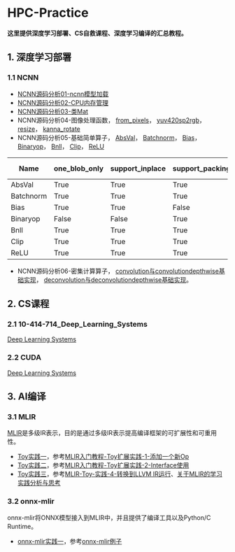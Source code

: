 # HPC-Practice

  **这里提供深度学习部署、CS自救课程、深度学习编译的汇总教程。**  

## 1. 深度学习部署

### 1.1 NCNN
- [NCNN源码分析01-ncnn模型加载](https://github.com/BillPengpeng/HPC-Practice/tree/master/deployment/ncnn/NCNN源码分析01-ncnn模型加载.md)
- [NCNN源码分析02-CPU内存管理](https://github.com/BillPengpeng/HPC-Practice/tree/master/deployment/ncnn/NCNN源码分析02-CPU内存管理.md)
- [NCNN源码分析03-类Mat](https://github.com/BillPengpeng/HPC-Practice/tree/master/deployment/ncnn/NCNN源码分析03-类Mat.md)
- NCNN源码分析04-图像处理函数，
[from_pixels](https://github.com/BillPengpeng/HPC-Practice/tree/master/deployment/ncnn/NCNN源码分析04-图像处理函数之from_pixels.md)，
[yuv420sp2rgb](https://github.com/BillPengpeng/HPC-Practice/tree/master/deployment/ncnn/NCNN源码分析04-图像处理函数之yuv420sp2rgb.md)，
[resize](https://github.com/BillPengpeng/HPC-Practice/tree/master/deployment/ncnn/NCNN源码分析04-图像处理函数之resize.md)，
[kanna_rotate](https://github.com/BillPengpeng/HPC-Practice/tree/master/deployment/ncnn/NCNN源码分析04-图像处理函数之kanna_rotate.md)
- NCNN源码分析05-基础简单算子，
[AbsVal](https://github.com/BillPengpeng/HPC-Practice/tree/master/deployment/ncnn/NCNN源码分析05-激活函数之absval算子.md)，
[Batchnorm](https://github.com/BillPengpeng/HPC-Practice/tree/master/deployment/ncnn/NCNN源码分析05-激活函数之bn算子.md)，
[Bias](https://github.com/BillPengpeng/HPC-Practice/tree/master/deployment/ncnn/NCNN源码分析05-激活函数之bias算子.md)，
[Binaryop](https://github.com/BillPengpeng/HPC-Practice/tree/master/deployment/ncnn/NCNN源码分析05-激活函数之binaryop算子.md)，
[Bnll](https://github.com/BillPengpeng/HPC-Practice/tree/master/deployment/ncnn/NCNN源码分析05-激活函数之bnll算子.md)，
[Clip](https://github.com/BillPengpeng/HPC-Practice/tree/master/deployment/ncnn/NCNN源码分析05-激活函数之clip算子.md)，
[ReLU](https://github.com/BillPengpeng/HPC-Practice/tree/master/deployment/ncnn/NCNN源码分析05-激活函数之relu算子.md)

| Name |  one_blob_only | support_inplace | support_packing | support_bf16_storage | int8 forward | 
| ---  |  --- | --- | --- | --- | --- |
| AbsVal       |     True      |      True       |      True     |      False      |      ?       |
| Batchnorm    |     True      |      True       |      True     |      True       |      ?       |
| Bias         |     True      |      True       |      False    |      False      |      ?       |
| Binaryop     |     False     |      False      |      True     |      True       |      ?       |
| Bnll         |     True      |      True       |      True     |      False      |      ?       |
| Clip         |     True      |      True       |      True     |      True       |      ?       |
| ReLU         |     True      |      True       |      True     |      True       |     True     |

- NCNN源码分析06-密集计算算子，
[convolution与convolutiondepthwise基础实现](https://github.com/BillPengpeng/HPC-Practice/tree/master/deployment/ncnn/NCNN源码分析06-convolution与convolutiondepthwise基础实现.md)，
[deconvolution与deconvolutiondepthwise基础实现](https://github.com/BillPengpeng/HPC-Practice/tree/master/deployment/ncnn/NCNN源码分析06-deconvolution与deconvolutiondepthwise基础实现.md)。

## 2. CS课程

### 2.1 10-414-714_Deep_Learning_Systems
[Deep Learning Systems](https://dlsyscourse.org/)

### 2.2 CUDA
[Deep Learning Systems](https://learn.nvidia.com/courses/course-detail?course_id=course-v1:DLI+C-AC-01+V1/)

## 3. AI编译

### 3.1 MLIR

[MLIR](https://mlir.llvm.org/getting_started/)是多级IR表示，目的是通过多级IR表示提高编译框架的可扩展性和可重用性。
- [Toy实践一](https://github.com/BillPengpeng/HPC-Practice/tree/master/ai-compiler/llvm-practice/toy/Ch2)，参考[MLIR入门教程-Toy扩展实践-1-添加一个新Op](https://zhuanlan.zhihu.com/p/441237921)
- [Toy实践二](https://github.com/BillPengpeng/HPC-Practice/tree/master/ai-compiler/llvm-practice/toy/Ch6)，参考[MLIR入门教程-Toy扩展实践-2-Interface使用](https://zhuanlan.zhihu.com/p/441471026?utm_id=0)
- [Toy实践三](https://github.com/BillPengpeng/HPC-Practice/tree/master/ai-compiler/llvm-practice/toy/Ch6)，参考[MLIR-Toy-实践-4-转换到LLVM IR运行](https://zhuanlan.zhihu.com/p/447202920)、[关于MLIR的学习实践分析与思考](https://zhuanlan.zhihu.com/p/599281935)

### 3.2 onnx-mlir
onnx-mlir将ONNX模型接入到MLIR中，并且提供了编译工具以及Python/C Runtime。
- [onnx-mlir实践一](https://github.com/BillPengpeng/HPC-Practice/tree/master/ai-compiler/onnx-mlir/mnist_example)，参考[onnx-mlir例子](https://github.com/onnx/ai-compiler/onnx-mlir/blob/main/docs/mnist_example/README.md)


